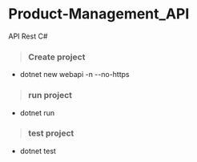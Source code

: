 # Product-Management_API
API Rest C#

> ### Create project
* dotnet new webapi -n <name file> --no-https

> ### run project
* dotnet run

> ### test project
* dotnet test
